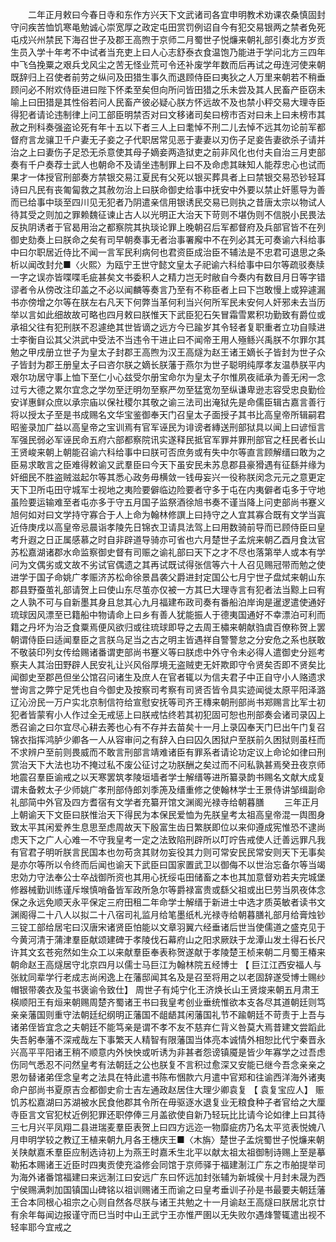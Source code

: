 <!-- { "loadSidebar": true } -->
　　二年正月敕曰今春日寺和东作方兴天下文武诸司各宜申明教术劝课农桑慎固封守问疾苦恤饥寒黾勉诚心崇宽厚之政定屯田赏罚例诏自今有犯交易银两之禁者免死屯戍兴州禁民下海召世子及郡王高煦于京师二月蜀世子悦燫来朝礼部引奏北方岁贡生员入学十年考不中试者当充吏上曰人心志舒泰衣食温饱乃能进于学问北方三四年中飞刍挽粟之艰兵戈风尘之苦无怪业荒可令还补废学年数而后再试之毋连河使来朝既辞归上召使者前劳之纵问及田猎生事久而退顾侍臣曰夷狄之人万里来朝若不稍垂顾问必不附欢侍臣进曰陛下怀柔至矣但向所问皆田猎之乐未尝及其人民畜产臣窃未喻上曰田猎是其性俗若问人民畜产彼必疑心朕方怀远故不及也禁小秤交易大理寺臣得犯者请论违制律上问工部臣明禁否对曰文移诸司矣曰榜市否对曰未上曰未榜市其赦之刑科奏强盗论死有年十五以下者三人上曰耄悼不刑二儿去悼不远其勿论前军都督府言龙骧卫千户妻无子妾之子代职居常见恶于妻妻以刃伤子足妾告妻欲杀子请并治之上曰妻伤子足恐无杀意使其母子嫡妾两造狱吏之前非风化也付夫自治三月吏部奏有千户奏荐士武人也朝命不及请坐违制罪上曰不及命虑其昧知人能荐忠心也试而果才一体授官刑部奏方禁银交易江夏民有父死以银买葬具者上曰禁银交易恐钞轻耳诗曰凡民有丧匍匐救之其赦勿治上曰朕命御史给事中抚安中外要以禁止奸慝导为善而已给事中琰至四川见无犯者乃阴遣亲信用银诱民交易已则执之昔唐太宗以物试人待其受之则加之罪赖魏征谏止古人以光明正大治天下苛则不堪伪则不信脱小民畏法反执阴诱者于官曷用治之都察院其执琰论罪上晚朝召后军都督府及兵部官皆不在列御史劾奏上曰朕命之矣有司早朝奏事无者治事署廨中不在列必其无可奏谕六科给事中曰尔职居近侍比不闻一言军民利病何也君资臣成治臣不辅法是不忠君可退思之条析以闻改封允■〈火熙〉为瓯宁王世守懿文皇太子祀谕六科给事中曰尔等疏驳奏牍一字之误亦皆喋喋毛疵甚矣文书委积人之精力岂无时敝自今奏内有数目月日等字错谬者令从傍改注印盖之不必以闻麟等奏言乃至有不称臣者上曰下岂敢慢上或猝遽漏书亦傍增之尔等在朕左右凡天下何弊当革何利当兴何所军民未安何人奸邪未去当历举以言如此细故故可略也四月敕曰朕惟天下武臣犯石矢冒霜雪累积功勤致有爵位或承祖父往有犯刑朕不忍遽绝其世皆谪之远方今已踰岁其令轻者复职重者立功自赎进士李衡自讼其父洪武中受法不当违令干进止曰不闻帝王用人殛鲧兴禹朕不尔罪尔其勉之甲戌册立世子为皇太子封郡王高煦为汉王高燧为赵王诸王嫡长子皆封为世子众子皆封为郡王册皇太子曰咨尔朕之嫡长朕藩于燕尔为世子聪明纯厚孝友温恭朕平内艰尔功居守事上恤下至仁小心兹受尔册宝命尔为皇太子尔惟夙夜祗承为善无闲一念过亏大德之累尔宜念之学勿至迂明勿至察严勿至猛宽勿至纵谦卑逊志容受忠良勤俭安详惠鲜众庶以承宗庙以保社稷尔其敬之谕三法司出淹狱先是命儒臣辑古嘉言善行将以授太子至是书成赐名文华宝鉴御奉天门召皇太子面授子其书比高皇帝所辑嗣君昭鉴录加广益以高皇帝之宝训焉有官军诬民为诽谤者縳送刑部狱具以闻上曰谚恒言军强民弱必军诬民命五府六部都察院讯实遂释民抵官军罪并罪刑部官之枉民者长山王贤峻来朝上朝能召谕六科给事中曰朕可否庶务或有失中尔等直言顾解缙曰敢为之臣易求敢言之臣难得敕谕又武羣臣曰今天下虽安民未苏息郡县豪猾遇有征繇并缘为奸细民不胜盗贼滋起尔等其悉心政务毋横敛一钱毋妄兴一役称朕闵念元元之意更定天下卫所屯田守城军士视地之夷险要僻临边险要者守多于屯在内夷僻者屯多于守地虽险要运输难至者屯亦多于守五月国子监祭酒徐旭书奏不谨当降上问吏部尚书蹇义旭何如对曰文学持守寡合于人上命为翰林修譔上曰持守之人宜其寡合既有文学当寘近侍庚戌以高皇帝忌晨诣孝陵先日锦衣卫请具法驾上曰用数骑前导而已顾侍臣曰皇考升遐之日正属感慕之时自非辟道导骑亦可省也六月楚世子孟烷来朝乙酉月食汰官苏松嘉湖诸郡水命监察御史督有司赈之谕礼部曰天下之才不尽也落第举人或本有学问为文偶劣或文故不劣试官偶遗之其再试既试得张信等六十人召见赐冠带而勉之使进学于国子命姚广孝赈济苏松命徐景昌袭父爵进封定国公七月宁世子盘烒来朝山东郡县野蚕茧礼部请贺上曰使山东尽茧亦仅被一方其巳大理寺言有犯者法当黥上曰宥之人孰不可与自新墨其身且怠其心九月福建布政司奏有番船泊岸询是暹逻遣使通好琉球因风漂至已籍船中物请命上曰乡有善人犹能振人于德夷国通好不幸漂泊可利而籍之丹坏为治乏食粟焉便风欲归或往琉球即导之去周王橚来朝献驺虞百僚称贺上罢朝谓侍臣曰适闻羣臣之言朕乌足当之古之明主皆遇祥自警警怠之分安危之系也朕敢不敬装印列女传给赐诸番谓吏部尚书蹇义等曰朕虑中外守令未必得人遣御史分廵考察夫人其治田野辟人民安礼让兴风俗厚境无盗贼吏无奸欺即守令贤矣否即不贤矣比闻御史至郡邑但坐公馆召问诸生及庶人在官者辄以为信夫君子中正自守小人赂遗求誉询言之弊宁足凭也自今御史及按察司考察有司贤否皆令具实迹闻徙太原平阳泽潞辽沁汾民一万户实北京制信符给宣慰安抚等司齐王槫来朝刑部尚书郑赐言比军士初犯者皆蒙宥小人作过全无戒惩上曰朕戒怙终若其初犯固可恕也刑部奏会诸司录囚上悉召谕之曰尔宜尽心耕去莠也心有不存并去苗矣十一月上录囚奉天门巳出午门复召锦衣指挥鸿胪少卿各一人从容审问之有辞入白曰囚久困狱户至朕前久困狱则虽枉而不求辨户至前则畏威而不敢言刑部言靖难诸臣有罪系者请论功定议上命论如律曰刑赏治天下大法也功不掩过私不废公征讨之功朕酬之矣过而不问私孰甚焉癸丑夜京师地震召羣臣谕戒之以天寒罢筑孝陵垣墙者学士解缙等进所纂录韵书赐名文献大成复谓未备敕太子少师姚广孝刑部侍郎刘季箎及缙重修之使翰林学士王景侍讲邹缉副命礼部简中外官及四方耆宿有文学者充纂开馆文渊阁光禄寺给朝暮膳 
　　三年正月上朝谕天下文臣曰朕惟治天下得民为本保民爱恤为先朕皇考太祖高皇帝混一舆图身致太平其闲爱养生息思至虑周故天下殷富生齿日繁朕即位以来仰遵成宪惟恐不逮尚虑天下之广人心难一不守我皇考一定之法致陷刑辟所以叮咛告戒使人迁善远罪凡我有官君子明听朕言民国本也勿苟贪其财勿妄役其力则可常安民民常安则天下无事矣是亦尔等所以令终而后闻也谕天下武臣曰国家置武卫以御侮不以世治忘备尔等当竭忠効力守法奉公士卒战御所资也其用心抚绥屯田储畜之本也其加意督劝若夫完城堡修器械勤训练谨斥堠慎哨备皆军政所急尔等爵禄富贵或繇父祖或出巳劳当夙夜体念保之永远免顺天永平保定三府田租二年命学士解缙于新进士中选才质英敏者读书文渊阁得二十八人以拟二十八宿司礼监月给笔墨纸札光禄寺给朝暮膳礼部月给膏烛钞三锭工部给居宅曰汉唐宋诸贤臣怕能以文章羽翼六经垂诸后世当使儒道之盛克见于今黄河清于蒲津羣臣献颂建碑于孝陵伐石幕府山之阳求厥趺于龙潭山发土得石长尺许其文玄苍宛然如生众工以来献羣臣奉表称贺遂献于孝陵楚王桢来朝二月蜀王椿来朝命赵王高燧居守北京四月以儒士马巨江为翰林院五经博士 【 巨江江西安福人与张紞同辈学行老成志尚闲逸上在藩邸闻其名及是召至将用之以老固辞遂受博士赐纱帽银带袭衣及玺书褒谕令致仕】 周世子有炖宁化王济焕长山王贤焌来朝五月肃王楧顺阳王有烜来朝赐周楚齐蜀诸王书曰我皇考创业垂统惟欲本支各尽其道朝廷则笃亲亲藩国则重守法朝廷纪纲明正藩国不龃龉其闲藩国礼节不踰朝廷不苛责于上吾与诸弟侄皆宜念之夫朝廷不能笃亲是谓不孝不友不慈弃仁背义咎莫大焉昔建文尝蹈此失吾躬奉藩不深戒哉左下事繁天人精智有限藩国当体亮本诚情外相恕比代宁秦晋永兴高平平阳诸王稍不顺意内外怏怏或听诱为非甚者怨谤镇魇是皆少年寡学之过吾虑伤同气悉忍不问然皇考有法朝廷之公也朕复不言积过愈深又安能已继今吾念亲亲之恩勿替诸弟侄念皇考之法具在特此遣书陈布悃款六月遣中官郑和往谕西洋海外诸夷命户部尚书夏原吉佥都御史俞士吉左通政赵居住大理少卿袁复 【 袁复宝应人】 赈饥苏松嘉湖曰苏湖被水民食他郡其令所在毋驱逐水退复业无粮食种子者官给之大厘寺臣言文官犯杖近例犯罪还职停俸三月盖欲使自新乃轻玩比比请今论如律上曰其待三七月兴平凤翔二县进瑞麦羣臣表贺上曰四方远迩一物靡疵疠乃名太平览表悦媿八月申明学较之教辽王植来朝九月各王橞庆王■〈木旃〉楚世子孟烷蜀世子悦燫来朝关陕献嘉禾羣臣应制选诗初上为燕王时嘉禾生北平以献太祖太祖御制诗赐上至是摹勒拓本赐诸王近臣时四夷贡使充溢修会同馆于京师驿于福建淛江广东之市舶提举司为海外诸番馆福建曰来远淛江曰安远广东曰怀远加封张辅为新城侯十月封未晟为西宁侯赐满刺加国镇国山碑铭以祖训赐诸王而谕之曰皇考垂训子孙是书最要夫朝廷藩王合本同根心祖宗之心则自然各尽朕与诸王共勉之十一月谕赵王高燧曰朕居北京廿有余年每闻边报谨守而巳当时中山王武宁王亦惟严圉以无失败尔遇烽警辄遣出视不轻率耶今宜戒之 

